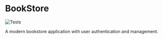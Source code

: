 # BookStore

![Tests](https://github.com/LeonR92/BookStore/actions/workflows/test.yml/badge.svg)

A modern bookstore application with user authentication and management.